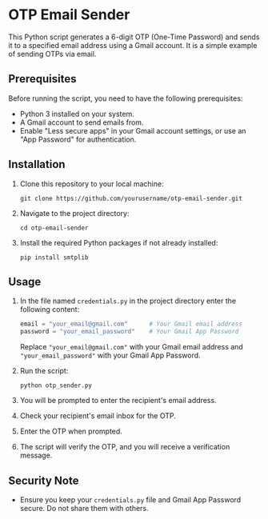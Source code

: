 # OTP Email Sender

This Python script generates a 6-digit OTP (One-Time Password) and sends it to a specified email address using a Gmail account. It is a simple example of sending OTPs via email.

## Prerequisites

Before running the script, you need to have the following prerequisites:

- Python 3 installed on your system.
- A Gmail account to send emails from.
- Enable "Less secure apps" in your Gmail account settings, or use an "App Password" for authentication.

## Installation

1. Clone this repository to your local machine:

   ```shell
   git clone https://github.com/yourusername/otp-email-sender.git
   ```

2. Navigate to the project directory:

   ```shell
   cd otp-email-sender
   ```

3. Install the required Python packages if not already installed:

   ```shell
   pip install smtplib
   ```

## Usage

1. In the file named `credentials.py` in the project directory enter the following content:

   ```python
   email = "your_email@gmail.com"      # Your Gmail email address
   password = "your_email_password"    # Your Gmail App Password
   ```

   Replace `"your_email@gmail.com"` with your Gmail email address and `"your_email_password"` with your Gmail App Password.

2. Run the script:

   ```shell
   python otp_sender.py
   ```

3. You will be prompted to enter the recipient's email address.

4. Check your recipient's email inbox for the OTP.

5. Enter the OTP when prompted.

6. The script will verify the OTP, and you will receive a verification message.

## Security Note

- Ensure you keep your `credentials.py` file and Gmail App Password secure. Do not share them with others.
